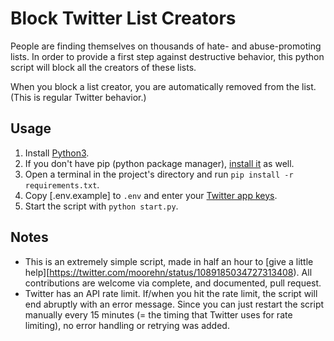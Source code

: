 # Block Twitter List Creators

People are finding themselves on thousands of hate- and abuse-promoting lists. In order to provide a first step against destructive behavior, this python script will block all the creators of these lists.

When you block a list creator, you are automatically removed from the list. (This is regular Twitter behavior.)

## Usage

1. Install [Python3](https://www.python.org/downloads/).
2. If you don't have pip (python package manager), [install it](https://pip.pypa.io/en/stable/installing/) as well.
3. Open a terminal in the project's directory and run `pip install -r requirements.txt`.
4. Copy [.env.example] to `.env` and enter your [Twitter app keys](https://developer.twitter.com/en/apps).
5. Start the script with `python start.py`.

## Notes

* This is an extremely simple script, made in half an hour to [give a little help][https://twitter.com/moorehn/status/1089185034727313408). All contributions are welcome via complete, and documented, pull request.
* Twitter has an API rate limit. If/when you hit the rate limit, the script will end abruptly with an error message. Since you can just restart the script manually every 15 minutes (= the timing that Twitter uses for rate limiting), no error handling or retrying was added.
